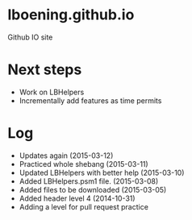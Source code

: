 lboening.github.io
==================

Github IO site

Next steps
==================
* Work on LBHelpers
* Incrementally add features as time permits


Log
==================
* Updates again (2015-03-12)
* Practiced whole shebang (2015-03-11)
* Updated LBHelpers with better help (2015-03-10)
* Added LBHelpers.psm1 file.  (2015-03-08)
* Added files to be downloaded (2015-03-05)
* Added header level 4 (2014-10-31)
* Adding a level for pull request practice
